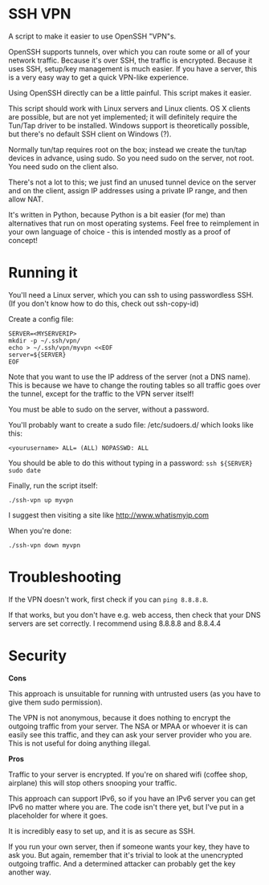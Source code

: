 SSH VPN
=======

A script to make it easier to use OpenSSH "VPN"s.

OpenSSH supports tunnels, over which you can route some or all of your network traffic.  Because it's over SSH, the traffic is encrypted.  Because it uses SSH, setup/key management is much easier.  If you have a server, this is a very easy way to get a quick VPN-like experience.

Using OpenSSH directly can be a little painful.  This script makes it easier.

This script should work with Linux servers and Linux clients.  OS X clients are possible, but are not yet implemented; it will definitely require the Tun/Tap driver to be installed.  Windows support is theoretically possible, but there's no default SSH client on Windows (?).

Normally tun/tap requires root on the box; instead we create the tun/tap devices in advance, using sudo.  So you need sudo on the server, not root.  You need sudo on the client also.

There's not a lot to this; we just find an unused tunnel device on the server and on the client, assign IP addresses using a private IP range, and then allow NAT.

It's written in Python, because Python is a bit easier (for me) than alternatives that run on most operating systems.  Feel free to reimplement in your own language of choice - this is intended mostly as a proof of concept!

Running it
==========

You'll need a Linux server, which you can ssh to using passwordless SSH.  (If you don't know how to do this, check out ssh-copy-id)

Create a config file:

```
SERVER=<MYSERVERIP>
mkdir -p ~/.ssh/vpn/
echo > ~/.ssh/vpn/myvpn <<EOF
server=${SERVER}
EOF
```

Note that you want to use the IP address of the server (not a DNS name).  This is because we have to change the routing tables so all traffic goes over the tunnel, except for the traffic to the VPN server itself!

You must be able to sudo on the server, without a password.

You'll probably want to create a sudo file: /etc/sudoers.d/<yourusername> which looks like this:

```
<yourusername> ALL= (ALL) NOPASSWD: ALL
```

You should be able to do this without typing in a password: ```ssh ${SERVER} sudo date```

Finally, run the script itself:

```
./ssh-vpn up myvpn
```

I suggest then visiting a site like http://www.whatismyip.com

When you're done:

```
./ssh-vpn down myvpn
```

Troubleshooting
===============

If the VPN doesn't work, first check if you can ```ping 8.8.8.8```.

If that works, but you don't have e.g. web access, then check that your DNS servers are set correctly.  I recommend using 8.8.8.8 and 8.8.4.4

Security
========

__Cons__

This approach is unsuitable for running with untrusted users (as you have to give them sudo permission).

The VPN is not anonymous, because it does nothing to encrypt the outgoing traffic from your server.  The NSA or MPAA or whoever it is can easily see this traffic, and they can ask your server provider who you are.  This is not useful for doing anything illegal.

__Pros__

Traffic to your server is encrypted.  If you're on shared wifi (coffee shop, airplane) this will stop others snooping your traffic.

This approach can support IPv6, so if you have an IPv6 server you can get IPv6 no matter where you are.  The code isn't there yet, but I've put in a placeholder for where it goes.

It is incredibly easy to set up, and it is as secure as SSH.

If you run your own server, then if someone wants your key, they have to ask you.  But again, remember that it's trivial to look at the unencrypted outgoing traffic.  And a determined attacker can probably get the key another way.
